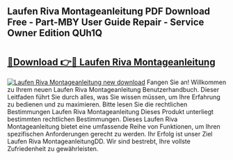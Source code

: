 ## Laufen Riva Montageanleitung PDF Download Free - Part-MBY User Guide Repair - Service Owner Edition QUh1Q

# <h2><a href="http://df7atd.blite.top/?on=Laufen+Riva+Montageanleitung">🔗Download 👉🔴 Laufen Riva Montageanleitung</a></h2>

[![Laufen Riva Montageanleitung new download](https://i.imgur.com/lujVjoI.png)](http://df7atd.blite.top/?on=Laufen+Riva+Montageanleitung)
Fangen Sie an! Willkommen zu Ihrem neuen Laufen Riva Montageanleitung Benutzerhandbuch. Dieser Leitfaden führt Sie durch alles, was Sie wissen müssen, um Ihre Erfahrung zu bedienen und zu maximieren. Bitte lesen Sie die rechtlichen Bestimmungen Laufen Riva Montageanleitung Dieses Produkt unterliegt bestimmten rechtlichen Bestimmungen. Dieses Laufen Riva Montageanleitung bietet eine umfassende Reihe von Funktionen, um Ihren spezifischen Anforderungen gerecht zu werden. Ihr Erfolg ist unser Ziel Laufen Riva MontageanleitungDD. Wir sind bestrebt, Ihre vollste Zufriedenheit zu gewährleisten.

